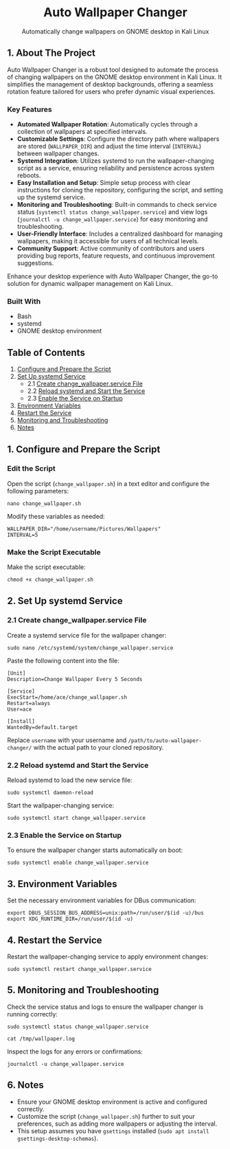 <br/>
<div align="center">
  <a href="https://github.com/yourusername/auto-wallpaper-changer">
  </a>
  <h1 align="center">Auto Wallpaper Changer</h1>
  <p align="center">
    Automatically change wallpapers on GNOME desktop in Kali Linux
    <br/>
  </p>
</div>

## 1. About The Project
Auto Wallpaper Changer is a robust tool designed to automate the process of changing wallpapers on the GNOME desktop environment in Kali Linux. It simplifies the management of desktop backgrounds, offering a seamless rotation feature tailored for users who prefer dynamic visual experiences.

### Key Features
- **Automated Wallpaper Rotation**: Automatically cycles through a collection of wallpapers at specified intervals.
- **Customizable Settings**: Configure the directory path where wallpapers are stored (`WALLPAPER_DIR`) and adjust the time interval (`INTERVAL`) between wallpaper changes.
- **Systemd Integration**: Utilizes systemd to run the wallpaper-changing script as a service, ensuring reliability and persistence across system reboots.
- **Easy Installation and Setup**: Simple setup process with clear instructions for cloning the repository, configuring the script, and setting up the systemd service.
- **Monitoring and Troubleshooting**: Built-in commands to check service status (`systemctl status change_wallpaper.service`) and view logs (`journalctl -u change_wallpaper.service`) for easy monitoring and troubleshooting.
- **User-Friendly Interface**: Includes a centralized dashboard for managing wallpapers, making it accessible for users of all technical levels.
- **Community Support**: Active community of contributors and users providing bug reports, feature requests, and continuous improvement suggestions.

Enhance your desktop experience with Auto Wallpaper Changer, the go-to solution for dynamic wallpaper management on Kali Linux.

### Built With

- Bash
- systemd
- GNOME desktop environment
  
## Table of Contents
1. [Configure and Prepare the Script](#1-configure-and-prepare-the-script)
2. [Set Up systemd Service](#2-set-up-systemd-service)
   - 2.1 [Create change_wallpaper.service File](#21-create-change_wallpaperservice-file)
   - 2.2 [Reload systemd and Start the Service](#22-reload-systemd-and-start-the-service)
   - 2.3 [Enable the Service on Startup](#23-enable-the-service-on-startup)
3. [Environment Variables](#3-environment-variables)
4. [Restart the Service](#4-restart-the-service)
5. [Monitoring and Troubleshooting](#5-monitoring-and-troubleshooting)
6. [Notes](#6-notes)

## 1. Configure and Prepare the Script

### Edit the Script
Open the script (`change_wallpaper.sh`) in a text editor and configure the following parameters:
```
nano change_wallpaper.sh
```
Modify these variables as needed:
```
WALLPAPER_DIR="/home/username/Pictures/Wallpapers"
INTERVAL=5
```

### Make the Script Executable
Make the script executable:
```
chmod +x change_wallpaper.sh
```

## 2. Set Up systemd Service

### 2.1 Create change_wallpaper.service File
Create a systemd service file for the wallpaper changer:
```
sudo nano /etc/systemd/system/change_wallpaper.service
```
Paste the following content into the file:
```
[Unit]
Description=Change Wallpaper Every 5 Seconds

[Service]
ExecStart=/home/ace/change_wallpaper.sh
Restart=always
User=ace

[Install]
WantedBy=default.target

```
Replace `username` with your username and `/path/to/auto-wallpaper-changer/` with the actual path to your cloned repository.

### 2.2 Reload systemd and Start the Service
Reload systemd to load the new service file:
```
sudo systemctl daemon-reload
```
Start the wallpaper-changing service:
```
sudo systemctl start change_wallpaper.service
```

### 2.3 Enable the Service on Startup
To ensure the wallpaper changer starts automatically on boot:
```
sudo systemctl enable change_wallpaper.service
```

## 3. Environment Variables
Set the necessary environment variables for DBus communication:
```
export DBUS_SESSION_BUS_ADDRESS=unix:path=/run/user/$(id -u)/bus
export XDG_RUNTIME_DIR=/run/user/$(id -u)
```

## 4. Restart the Service
Restart the wallpaper-changing service to apply environment changes:
```
sudo systemctl restart change_wallpaper.service
```

## 5. Monitoring and Troubleshooting
Check the service status and logs to ensure the wallpaper changer is running correctly:
```
sudo systemctl status change_wallpaper.service
```
```
cat /tmp/wallpaper.log
```
Inspect the logs for any errors or confirmations:
```
journalctl -u change_wallpaper.service
```

## 6. Notes
- Ensure your GNOME desktop environment is active and configured correctly.
- Customize the script (`change_wallpaper.sh`) further to suit your preferences, such as adding more wallpapers or adjusting the interval.
- This setup assumes you have `gsettings` installed (`sudo apt install gsettings-desktop-schemas`).
